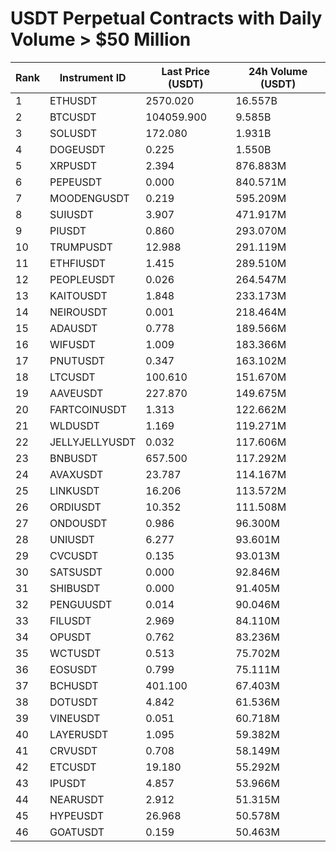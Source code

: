 # USDT Perpetual Contracts with Daily Volume > $50 Million

| Rank | Instrument ID | Last Price (USDT) | 24h Volume (USDT) |
|------|---------------|-------------------|-------------------|
| 1 | ETHUSDT | 2570.020 | 16.557B |
| 2 | BTCUSDT | 104059.900 | 9.585B |
| 3 | SOLUSDT | 172.080 | 1.931B |
| 4 | DOGEUSDT | 0.225 | 1.550B |
| 5 | XRPUSDT | 2.394 | 876.883M |
| 6 | PEPEUSDT | 0.000 | 840.571M |
| 7 | MOODENGUSDT | 0.219 | 595.209M |
| 8 | SUIUSDT | 3.907 | 471.917M |
| 9 | PIUSDT | 0.860 | 293.070M |
| 10 | TRUMPUSDT | 12.988 | 291.119M |
| 11 | ETHFIUSDT | 1.415 | 289.510M |
| 12 | PEOPLEUSDT | 0.026 | 264.547M |
| 13 | KAITOUSDT | 1.848 | 233.173M |
| 14 | NEIROUSDT | 0.001 | 218.464M |
| 15 | ADAUSDT | 0.778 | 189.566M |
| 16 | WIFUSDT | 1.009 | 183.366M |
| 17 | PNUTUSDT | 0.347 | 163.102M |
| 18 | LTCUSDT | 100.610 | 151.670M |
| 19 | AAVEUSDT | 227.870 | 149.675M |
| 20 | FARTCOINUSDT | 1.313 | 122.662M |
| 21 | WLDUSDT | 1.169 | 119.271M |
| 22 | JELLYJELLYUSDT | 0.032 | 117.606M |
| 23 | BNBUSDT | 657.500 | 117.292M |
| 24 | AVAXUSDT | 23.787 | 114.167M |
| 25 | LINKUSDT | 16.206 | 113.572M |
| 26 | ORDIUSDT | 10.352 | 111.508M |
| 27 | ONDOUSDT | 0.986 | 96.300M |
| 28 | UNIUSDT | 6.277 | 93.601M |
| 29 | CVCUSDT | 0.135 | 93.013M |
| 30 | SATSUSDT | 0.000 | 92.846M |
| 31 | SHIBUSDT | 0.000 | 91.405M |
| 32 | PENGUUSDT | 0.014 | 90.046M |
| 33 | FILUSDT | 2.969 | 84.110M |
| 34 | OPUSDT | 0.762 | 83.236M |
| 35 | WCTUSDT | 0.513 | 75.702M |
| 36 | EOSUSDT | 0.799 | 75.111M |
| 37 | BCHUSDT | 401.100 | 67.403M |
| 38 | DOTUSDT | 4.842 | 61.536M |
| 39 | VINEUSDT | 0.051 | 60.718M |
| 40 | LAYERUSDT | 1.095 | 59.382M |
| 41 | CRVUSDT | 0.708 | 58.149M |
| 42 | ETCUSDT | 19.180 | 55.292M |
| 43 | IPUSDT | 4.857 | 53.966M |
| 44 | NEARUSDT | 2.912 | 51.315M |
| 45 | HYPEUSDT | 26.968 | 50.578M |
| 46 | GOATUSDT | 0.159 | 50.463M |
